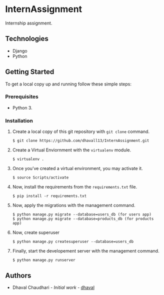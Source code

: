 # InternAssignment
 Internship assignment.
## Technologies

- Django
- Python

## Getting Started

To get a local copy up and running follow these simple steps:

### Prerequisites

- Python 3.

### Installation

1. Create a local copy of this git repository with `git clone` command.

   ```shell
   $ git clone https://github.com/dhavall13/InternAssignment.git
   ```

2. Create a Virtual Enviornment with the `virtualenv` module.

   ```shell
   $ virtualenv .
   ```

3. Once you’ve created a virtual environment, you may activate it.

   ```shell
   $ source Scripts/activate
   ```

4. Now, install the requirements from the `requirements.txt` file.

   ```shell
   $ pip install -r requirements.txt
   ```

5. Now, apply the migrations with the management command.

   ```shell
   $ python manage.py migrate --database=users_db (for users app)
   $ python manage.py migrate --database=products_db (for products app)
   ```
6. Now, create superuser

   ```shell
   $ python manage.py createsuperuser --database=users_db 
   ```

7. Finally, start the developement server with the management command.

   ```shell
   $ python manage.py runserver
   ```



## Authors

- Dhaval Chaudhari - *Initial work* - [dhaval](https://github.com/dhavall13)

